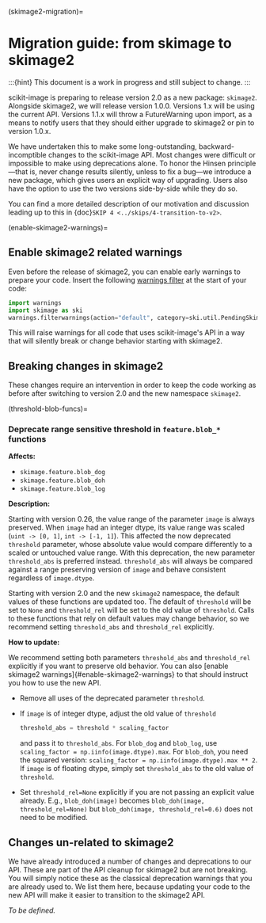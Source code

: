 (skimage2-migration)=

# Migration guide: from skimage to skimage2

:::{hint}
This document is a work in progress and still subject to change.
:::

scikit-image is preparing to release version 2.0 as a new package: `skimage2`.
Alongside skimage2, we will release version 1.0.0. Versions 1.x will be using the current API.
Versions 1.1.x will throw a FutureWarning upon import, as a means to notify users that
they should either upgrade to skimage2 or pin to version 1.0.x.

We have undertaken this to make some long-outstanding, backward-incomptible changes to the scikit-image API.
Most changes were difficult or impossible to make using deprecations alone.
To honor the Hinsen principle—that is, never change results silently, unless to fix a bug—we introduce a new package, which gives users an explicit way of upgrading.
Users also have the option to use the two versions side-by-side while they do so.

You can find a more detailed description of our motivation and discussion leading up to this in {doc}`SKIP 4 <../skips/4-transition-to-v2>`.

(enable-skimage2-warnings)=

## Enable skimage2 related warnings

Even before the release of skimage2, you can enable early warnings to prepare your code.
Insert the following [warnings filter](https://docs.python.org/3/library/warnings.html#the-warnings-filter) at the start of your code:

```python
import warnings
import skimage as ski
warnings.filterwarnings(action="default", category=ski.util.PendingSkimage2Change)
```

This will raise warnings for all code that uses scikit-image's API in a way that will silently break or change behavior starting with skimage2.

## Breaking changes in skimage2

These changes require an intervention in order to keep the code working as before after switching to version 2.0 and the new namespace `skimage2`.

(threshold-blob-funcs)=

### Deprecate range sensitive threshold in `feature.blob_*` functions

**Affects:**

- `skimage.feature.blob_dog`
- `skimage.feature.blob_doh`
- `skimage.feature.blob_log`

**Description:**

Starting with version 0.26, the value range of the parameter `image` is always preserved.
When `image` had an integer dtype, its value range was scaled (`uint -> [0, 1]`, `int -> [-1, 1]`).
This affected the now deprecated `threshold` parameter, whose absolute value would compare differently to a scaled or untouched value range.
With this deprecation, the new parameter `threshold_abs` is preferred instead.
`threshold_abs` will always be compared against a range preserving version of `image` and behave consistent regardless of `image.dtype`.

Starting with version 2.0 and the new `skimage2` namespace, the default values of these functions are updated too.
The default of `threshold` will be set to `None` and `threshold_rel` will be set to the old value of `threshold`.
Calls to these functions that rely on default values may change behavior, so we recommend setting `threshold_abs` and `threshold_rel` explicitly.

**How to update:**

We recommend setting both parameters `threshold_abs` and `threshold_rel` explicitly if you want to preserve old behavior.
You can also [enable skimage2 warnings]{#enable-skimage2-warnings} to that should instruct you how to use the new API.

- Remove all uses of the deprecated parameter `threshold`.

- If `image` is of integer dtype, adjust the old value of `threshold`

  ```python
  threshold_abs = threshold * scaling_factor
  ```

  and pass it to `threshold_abs`.
  For `blob_dog` and `blob_log`, use `scaling_factor = np.iinfo(image.dtype).max`.
  For `blob_doh`, you need the squared version: `scaling_factor = np.iinfo(image.dtype).max ** 2`.
  If `image` is of floating dtype, simply set `threshold_abs` to the old value of `threshold`.

- Set `threshold_rel=None` explicitly if you are not passing an explicit value already.
  E.g., `blob_doh(image)` becomes `blob_doh(image, threshold_rel=None)` but `blob_doh(image, threshold_rel=0.6)` does not need to be modified.

## Changes un-related to skimage2

We have already introduced a number of changes and deprecations to our API.
These are part of the API cleanup for skimage2 but are not breaking.
You will simply notice these as the classical deprecation warnings that you are already used to.
We list them here, because updating your code to the new API will make it easier to transition to the skimage2 API.

_To be defined._
